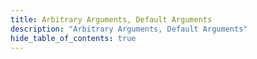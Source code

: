 ```yaml
---
title: Arbitrary Arguments, Default Arguments
description: "Arbitrary Arguments, Default Arguments"
hide_table_of_contents: true
---
```


